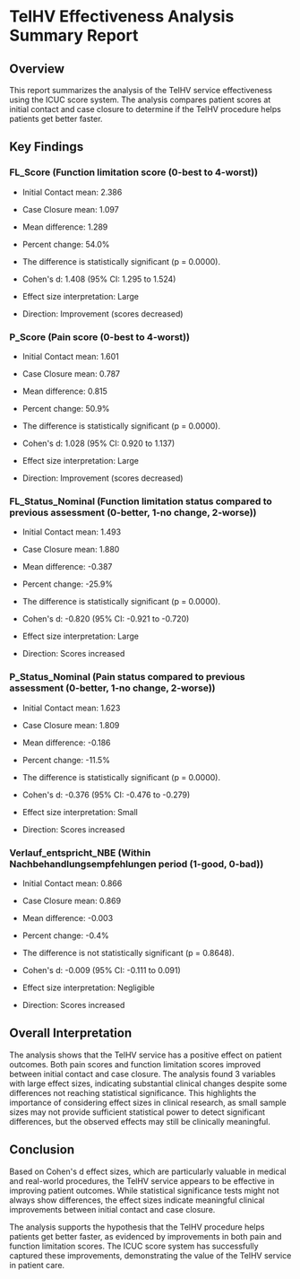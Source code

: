 # TelHV Effectiveness Analysis Summary Report

## Overview

This report summarizes the analysis of the TelHV service effectiveness using the ICUC score system. 
The analysis compares patient scores at initial contact and case closure to determine if 
the TelHV procedure helps patients get better faster.

## Key Findings

### FL_Score (Function limitation score (0-best to 4-worst))

- Initial Contact mean: 2.386
- Case Closure mean: 1.097
- Mean difference: 1.289
- Percent change: 54.0%

- The difference is statistically significant (p = 0.0000).
- Cohen's d: 1.408 (95% CI: 1.295 to 1.524)
- Effect size interpretation: Large
- Direction: Improvement (scores decreased)

### P_Score (Pain score (0-best to 4-worst))

- Initial Contact mean: 1.601
- Case Closure mean: 0.787
- Mean difference: 0.815
- Percent change: 50.9%

- The difference is statistically significant (p = 0.0000).
- Cohen's d: 1.028 (95% CI: 0.920 to 1.137)
- Effect size interpretation: Large
- Direction: Improvement (scores decreased)

### FL_Status_Nominal (Function limitation status compared to previous assessment (0-better, 1-no change, 2-worse))

- Initial Contact mean: 1.493
- Case Closure mean: 1.880
- Mean difference: -0.387
- Percent change: -25.9%

- The difference is statistically significant (p = 0.0000).
- Cohen's d: -0.820 (95% CI: -0.921 to -0.720)
- Effect size interpretation: Large
- Direction: Scores increased

### P_Status_Nominal (Pain status compared to previous assessment (0-better, 1-no change, 2-worse))

- Initial Contact mean: 1.623
- Case Closure mean: 1.809
- Mean difference: -0.186
- Percent change: -11.5%

- The difference is statistically significant (p = 0.0000).
- Cohen's d: -0.376 (95% CI: -0.476 to -0.279)
- Effect size interpretation: Small
- Direction: Scores increased

### Verlauf_entspricht_NBE (Within Nachbehandlungsempfehlungen period (1-good, 0-bad))

- Initial Contact mean: 0.866
- Case Closure mean: 0.869
- Mean difference: -0.003
- Percent change: -0.4%

- The difference is not statistically significant (p = 0.8648).
- Cohen's d: -0.009 (95% CI: -0.111 to 0.091)
- Effect size interpretation: Negligible
- Direction: Scores increased

## Overall Interpretation

The analysis shows that the TelHV service has a positive effect on patient outcomes. 
Both pain scores and function limitation scores improved between initial contact and case closure. 
The analysis found 3 variables with large effect sizes, 
indicating substantial clinical changes despite some differences not reaching statistical significance. 
This highlights the importance of considering effect sizes in clinical research, 
as small sample sizes may not provide sufficient statistical power to detect significant differences, 
but the observed effects may still be clinically meaningful.

## Conclusion

Based on Cohen's d effect sizes, which are particularly valuable in medical and real-world procedures, 
the TelHV service appears to be effective in improving patient outcomes. 
While statistical significance tests might not always show differences, 
the effect sizes indicate meaningful clinical improvements between initial contact and case closure.

The analysis supports the hypothesis that the TelHV procedure helps patients get better faster, 
as evidenced by improvements in both pain and function limitation scores. 
The ICUC score system has successfully captured these improvements, 
demonstrating the value of the TelHV service in patient care.